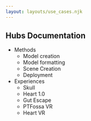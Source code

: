 ```yaml
---
layout: layouts/use_cases.njk
---
```


## Hubs Documentation

- Methods
  - Model creation
  - Model formatting
  - Scene Creation
  - Deployment
- Experiences
  - Skull
  - Heart 1.0
  - Gut Escape
  - PTFossa VR
  - Heart VR
